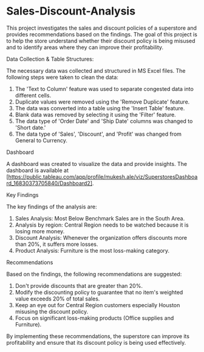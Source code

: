 # Sales-Discount-Analysis

This project investigates the sales and discount policies of a superstore and provides recommendations based on the findings. 
The goal of this project is to help the store understand whether their discount policy is being misused and to identify areas where they can improve their profitability.

Data Collection & Table Structures:

The necessary data was collected and structured in MS Excel files. The following steps were taken to clean the data:

1. The 'Text to Column' feature was used to separate congested data into different cells.
2. Duplicate values were removed using the 'Remove Duplicate' feature.
3. The data was converted into a table using the 'Insert Table' feature.
4. Blank data was removed by selecting it using the 'Filter' feature.
5. The data type of 'Order Date' and 'Ship Date' columns was changed to 'Short date.'
6. The data type of 'Sales', 'Discount', and 'Profit' was changed from General to Currency.

Dashboard

A dashboard was created to visualize the data and provide insights. 
The dashboard is available at [https://public.tableau.com/app/profile/mukesh.ale/viz/SuperstoresDashboard_16830373705840/Dashboard2].

Key Findings

The key findings of the analysis are:

1. Sales Analysis: Most Below Benchmark Sales are in the South Area.
2. Analysis by region: Central Region needs to be watched because it is losing more money.
3. Discount Analysis: Whenever the organization offers discounts more than 20%, it suffers more losses.
4. Product Analysis: Furniture is the most loss-making category.

Recommendations

Based on the findings, the following recommendations are suggested:

1. Don't provide discounts that are greater than 20%.
2. Modify the discounting policy to guarantee that no item's weighted value exceeds 20% of total sales.
3. Keep an eye out for Central Region customers especially Houston misusing the discount policy.
4. Focus on significant loss-making products (Office supplies and Furniture).

By implementing these recommendations, the superstore can improve its profitability and ensure that its discount policy is being used effectively.
